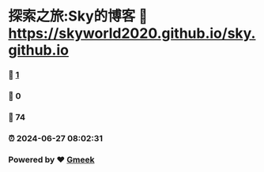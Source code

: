 # 探索之旅:Sky的博客 :link: https://skyworld2020.github.io/sky.github.io 
### :page_facing_up: [1](https://skyworld2020.github.io/sky.github.io/tag.html) 
### :speech_balloon: 0 
### :hibiscus: 74 
### :alarm_clock: 2024-06-27 08:02:31 
### Powered by :heart: [Gmeek](https://github.com/Meekdai/Gmeek)
